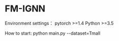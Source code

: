 # FM-IGNN
Environment settings：
pytorch >=1.4
Python >=3.5

How to start:
python main.py --dataset=Tmall
